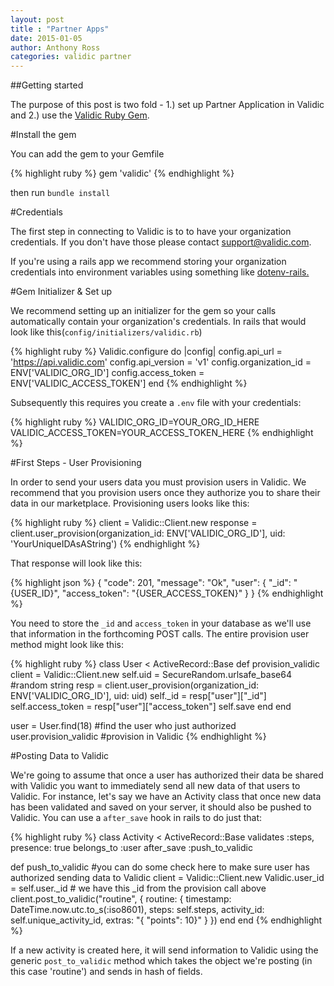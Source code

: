 ```yaml
---
layout: post
title : "Partner Apps"
date: 2015-01-05
author: Anthony Ross
categories: validic partner
---
```


##Getting started

The purpose of this post is two fold - 1.)  set up  Partner Application in Validic and 2.) use the [Validic Ruby Gem](https://github.com/validic/validic).

#Install the gem

You can add the gem to your Gemfile

{% highlight ruby %}
gem 'validic'
{% endhighlight %}

then run `bundle install`

#Credentials

The first step in connecting to Validic is to to have your organization credentials.  If you don't have those please contact [support@validic.com](mailto:support@validic.com).

If you're using a rails app we recommend storing your organization credentials into environment variables using something like [dotenv-rails.](https://github.com/bkeepers/dotenv)

#Gem Initializer & Set up

We recommend setting up an initializer for the gem so your calls automatically contain your organization's credentials.  In rails that would look like this(`config/initializers/validic.rb`)

{% highlight ruby %}
Validic.configure do |config|
  config.api_url        = 'https://api.validic.com'
  config.api_version    = 'v1'
  config.organization_id = ENV['VALIDIC_ORG_ID']
  config.access_token = ENV['VALIDIC_ACCESS_TOKEN']
end
{% endhighlight %}

Subsequently this requires you create a `.env` file with your credentials:

{% highlight ruby %}
VALIDIC_ORG_ID=YOUR_ORG_ID_HERE
VALIDIC_ACCESS_TOKEN=YOUR_ACCESS_TOKEN_HERE
{% endhighlight %}

#First Steps - User Provisioning

In order to send your users data you must provision users in Validic.  We recommend that you provision users once they authorize you to share their data in our marketplace.  Provisioning users looks like this:

{% highlight ruby %}
client = Validic::Client.new
response = client.user_provision(organization_id: ENV['VALIDIC_ORG_ID'], uid: 'YourUniqueIDAsAString')
{% endhighlight %}

That response will look like this:

{% highlight json %}
{
  "code": 201,
  "message": "Ok",
  "user": {
    "_id": "{USER_ID}",
    "access_token": "{USER_ACCESS_TOKEN}"
  }
}
{% endhighlight %}

You need to store the `_id` and `access_token` in your database as we'll use that information in the forthcoming POST calls. The entire provision user method might look like this:

{% highlight ruby %}
class User < ActiveRecord::Base
  def provision_validic
    client = Validic::Client.new
    self.uid = SecureRandom.urlsafe_base64 #random string
    resp = client.user_provision(organization_id: ENV['VALIDIC_ORG_ID'],
                                 uid: uid)
    self._id = resp["user"]["_id"]
    self.access_token = resp["user"]["access_token"]
    self.save
  end
end

user = User.find(18) #find the user who just authorized
user.provision_validic #provision in Validic
{% endhighlight %}

#Posting Data to Validic

We're going to assume that once a user has authorized their data be shared with Validic you want to immediately send all new data of that users to Validic.  For instance, let's say we have an Activity class that once new data has been validated and saved on your server, it should also be pushed to Validic.  You can use a `after_save` hook in rails to do just that:

{% highlight ruby %}
class Activity < ActiveRecord::Base
  validates :steps, presence: true
  belongs_to :user
  after_save :push_to_validic

  def push_to_validic
    #you can do some check here to make sure user has authorized sending data to Validic
    client = Validic::Client.new
    Validic.user_id = self.user._id # we have this _id from the provision call above
    client.post_to_validic("routine", { routine: {
        timestamp: DateTime.now.utc.to_s(:iso8601),
        steps: self.steps,
        activity_id: self.unique_activity_id,
        extras: "{ \"points\": 10}"
      }
    })
  end
end
{% endhighlight %}

If a new activity is created here, it will send information to Validic using the generic `post_to_validic` method which takes the object we're posting (in this case 'routine') and sends in hash of fields.

